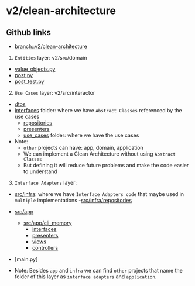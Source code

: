 # v2/clean-architecture

## Github links
- [branch::v2/clean-architecture](https://github.com/jaimesHub/py-notes/tree/v2/clean-architecture/clean-architecture/v2)

1. `Entities` layer: v2/src/domain
- [value_objects.py](./src/domain/value_objects.py)
- [post.py](./src/domain/entity/post.py)
- [post_test.py](./src/domain/entity/post_test.py)

2. `Use Cases` layer: v2/src/interactor
- [dtos](./src/interactor/dtos/)
- [interfaces](./src/interactor/interfaces/) folder: where we have `Abstract Classes` referenced by the use cases
    - [repositories](./src/interactor/interfaces/repositories/)
    - [presenters](./src/interactor/interfaces/presenters/)
    - [use_cases](./src/interactor/use_cases/) folder: where we have the use cases
- Note: 
    - `other` projects can have: app, domain, application
    - We can implement a Clean Architecture without using `Abstract Classes`
    - But defining it will reduce future problems and make the code easier to understand

3. `Interface Adapters` layer:
- [src/infra](./src/infra/): where we have `Interface Adapters code` that maybe used in `multiple` implementations
    -[src/infra/repositories](./src/infra/repositories/)

- [src/app](./src/app/)
    - [src/app/cli_memory](./src/app/cli_memory/)
        - [interfaces](./src/app/cli_memory/interfaces/)
        - [presenters](./src/app/cli_memory/presenters/)
        - [views](./src/app/cli_memory/views/)
        - [controllers](./src/app/cli_memory/controllers/)

- [main.py]

- Note: Besides `app` and `infra` we can find `other` projects that name the folder of this layer as `interface adapters` and `application`.

